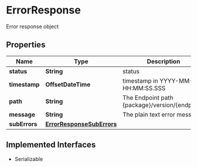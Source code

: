 

# ErrorResponse

Error response object

## Properties

Name | Type | Description | Notes
------------ | ------------- | ------------- | -------------
**status** | **String** | status |  [optional]
**timestamp** | **OffsetDateTime** | timestamp in YYYY-MM-DD HH:MM:SS.SSS |  [optional]
**path** | **String** | The Endpoint path {package}/version/{endpoint} |  [optional]
**message** | **String** | The plain text error message |  [optional]
**subErrors** | [**ErrorResponseSubErrors**](ErrorResponseSubErrors.md) |  |  [optional]


## Implemented Interfaces

* Serializable


